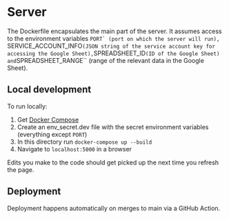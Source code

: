 # Server

The Dockerfile encapsulates the main part of the server. It assumes access to the environment
variables ``PORT` (port on which the server will run), ``SERVICE_ACCOUNT_INFO`` (JSON string of the
service account key for accessing the Google Sheet), ``SPREADSHEET_ID`` (ID of the Google Sheet)
and ``SPREADSHEET_RANGE`` (range of the relevant data in the Google Sheet).

## Local development

To run locally:
1. Get [Docker Compose](https://docs.docker.com/compose/install/)
1. Create an env_secret.dev file with the secret environment variables (everything except ``PORT``)
1. In this directory run `docker-compose up --build`
1. Navigate to `localhost:5000` in a browser

Edits you make to the code should get picked up the next time you refresh the page.

## Deployment

Deployment happens automatically on merges to main via a GitHub Action.
